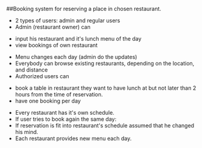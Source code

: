 ##Booking system for reserving a place in chosen restaurant.

* 2 types of users: admin and regular users
* Admin (restaurant owner) can 
 - input his restaurant and it's lunch menu of the day 
 - view bookings of own restaurant
* Menu changes each day (admin do the updates)
* Everybody can browse existing restaurants, depending on the location, and distance
* Authorized users can
 - book a table in restaurant they want to have lunch at but not later than 2 hours from the time of reservation.
 - have one booking per day
* Every restaurant has it's own schedule.
* If user tries to book again the same day:
* If reservation is fit into restaurant's schedule assumed that he changed his mind.
* Each restaurant provides new menu each day.
